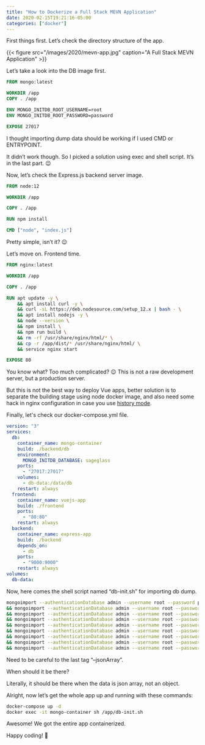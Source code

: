 ```yaml
---
title: "How to Dockerize a Full Stack MEVN Application"
date: 2020-02-15T19:21:16-05:00
categories: ["docker"]
---
```


First things first. Let’s check the directory structure of the app.

{{< figure src="/images/2020/mevn-app.jpg" caption="A Full Stack MEVN Application" >}}

Let’s take a look into the DB image first.

```dockerfile
FROM mongo:latest

WORKDIR /app
COPY . /app

ENV MONGO_INITDB_ROOT_USERNAME=root
ENV MONGO_INITDB_ROOT_PASSWORD=password

EXPOSE 27017
```

I thought importing dump data should be working if I used CMD or ENTRYPOINT.

It didn’t work though. So I picked a solution using exec and shell script. It’s in the last part. 😉

Now, let’s check the Express.js backend server image.

```dockerfile
FROM node:12

WORKDIR /app

COPY . /app

RUN npm install

CMD ["node", "index.js"]
```

Pretty simple, isn’t it? 😉

Let’s move on. Frontend time.

```dockerfile
FROM nginx:latest

WORKDIR /app

COPY . /app

RUN apt update -y \
    && apt install curl -y \
    && curl -sL https://deb.nodesource.com/setup_12.x | bash - \
    && apt install nodejs -y \
    && node --version \
    && npm install \
    && npm run build \
    && rm -rf /usr/share/nginx/html/* \
    && cp -r /app/dist/* /usr/share/nginx/html/ \
    && service nginx start

EXPOSE 80
```

You know what? Too much complicated? 😉 This is not a raw development server, but a production server.

But this is not the best way to deploy Vue apps, better solution is to separate the building stage using node docker image, and also need some hack in nginx configuration in case you use [history mode](https://cli.vuejs.org/guide/deployment.html#docker-nginx).

Finally, let's check our docker-compose.yml file.

```yaml
version: "3"
services:
  db:
    container_name: mongo-container
    build: ./backend/db
    environment:
      MONGO_INITDB_DATABASE: sageglass
    ports:
      - "27017:27017"
    volumes:
      - db-data:/data/db
    restart: always
  frontend:
    container_name: vuejs-app
    build: ./frontend
    ports:
      - "80:80"
    restart: always
  backend:
    container_name: express-app
    build: ./backend
    depends_on:
      - db
    ports:
      - "9000:9000"
    restart: always
volumes:
  db-data:
```

Now, here comes the shell script named “db-init.sh” for importing db dump.

```bash
mongoimport --authenticationDatabase admin --username root --password password --host localhost --db sageglass --collection location --type json --file location.json \
&& mongoimport --authenticationDatabase admin --username root --password password --host localhost --db sageglass --collection config --type json --file config.json \
&& mongoimport --authenticationDatabase admin --username root --password password --host localhost --db sageglass --collection overlay --type json --file overlay.json \
&& mongoimport --authenticationDatabase admin --username root --password password --host localhost --db sageglass --collection map --type json --file map.json --jsonArray \
&& mongoimport --authenticationDatabase admin --username root --password password --host localhost --db sageglass --collection connected --type json --file connected.json --jsonArray \
&& mongoimport --authenticationDatabase admin --username root --password password --host localhost --db sageglass --collection non-connected --type json --file non-connected.json --jsonArray \
&& mongoimport --authenticationDatabase admin --username root --password password --host localhost --db sageglass --collection health --type json --file health.json \
&& mongoimport --authenticationDatabase admin --username root --password password --host localhost --db sageglass --collection tints --type json --file tints.json --jsonArray \
&& mongoimport --authenticationDatabase admin --username root --password password --host localhost --db sageglass --collection upcoming --type json --file upcoming.json --jsonArray
```

Need to be careful to the last tag “–jsonArray”.

When should it be there?

Literally, it should be there when the data is json array, not an object.

Alright, now let’s get the whole app up and running with these commands:

```bash
docker-compose up -d
docker exec -it mongo-container sh /app/db-init.sh
```

Awesome! We got the entire app containerized.

Happy coding! 🙂
